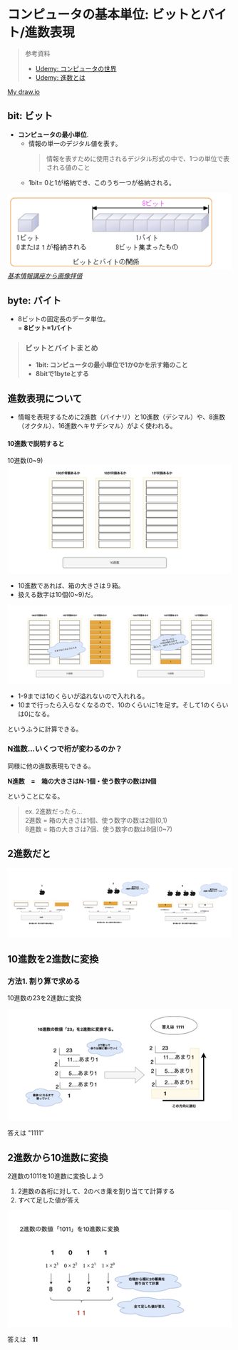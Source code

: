 # コンピュータの基本単位: ビットとバイト/進数表現

> 参考資料
>
> - [Udemy: コンピュータの世界](https://www.udemy.com/course/lerning-fe/learn/lecture/22742299#overview)
> - [Udemy: 進数とは](https://www.udemy.com/course/lerning-fe/learn/lecture/22742305#overview)
>

[My draw.io](https://app.diagrams.net/#G1QrKo2enBJ2b2YYSgMR80dZk0MKe1HU1z#%7B%22pageId%22%3A%22HV1P_B6KKjzx8KmIfiRH%22%7D)

## bit: ビット

- **コンピュータの最小単位**.
  - 情報の単一のデジタル値を表す。
    > 情報を表すために使用されるデジタル形式の中で、1つの単位で表される値のこと
  - 1bit= 0と1が格納でき、このうち一つが格納される。

![alt text](../../pic/bitbyte.png)
*[基本情報講座から画像拝借](http://www.it-license.com/bit_byte/)*

## byte: バイト

- 8ビットの固定長のデータ単位。<br/>
   = **8ビット=1バイト**

> ### ビットとバイトまとめ
>
> - **1bit: コンピュータの最小単位で1か0かを示す箱のこと**
> - **8bitで1byteとする**

## 進数表現について

- 情報を表現するために2進数（バイナリ）と10進数（デシマル）や、8進数（オクタル）、16進数ヘキサデシマル）がよく使われる。

#### 10進数で説明すると

10進数(0~9)
![alt text](../../pic/10進数1.png)

- 10進数であれば、箱の大きさは９箱。
- 扱える数字は10個(0~9)だ。

![alt text](../../pic/10進数ex.png)

- 1-9までは1のくらいが溢れないので入れれる。
- 10まで行ったら入らなくなるので、10のくらいに1を足す。そして1のくらいは0になる。

というふうに計算できる。

### N進数...いくつで桁が変わるのか？

同様に他の進数表現もできる。

**N進数　=　箱の大きさはN-1個・使う数字の数はN個**

ということになる。

> ex. 2進数だったら...<br>
> 2進数 = 箱の大きさは1個、使う数字の数は2個(0,1)<br>
> 8進数 = 箱の大きさは7個、使う数字の数は8個(0~7)
>

## 2進数だと

![alt text](../../pic/2進数.png)

## 10進数を2進数に変換

### 方法1. 割り算で求める

10進数の23を2進数に変換

![alt text](../../pic/進数計算1.png)

答えは "1111"

## 2進数から10進数に変換

2進数の1011を10進数に変換しよう

1. 2進数の各桁に対して、2のべき乗を割り当てて計算する
2. すべて足した値が答え

![alt text](../../pic/進数計算2.png)

答えは　**11**
